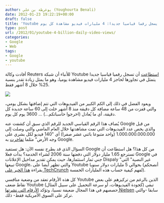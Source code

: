 ```yaml
---
author: يوغرطة بن علي (Youghourta Benali)
date: 2012-01-23 19:22:19+00:00
draft: false
title: 'Youtube يسجل رقما قياسيا جديدا: 4 مليارات فيديو مشاهدة كل يوم  '
type: post
url: /2012/01/youtube-4-billion-daily-video-views/
categories:
- Google
- Web
tags:
- Google
- youtube
---
```


أفادت وكالة Reuters للأنباء أن شبكة Youtube [استطاعت](http://www.reuters.com/article/2012/01/23/us-google-youtube-idUSTRE80M0TS20120123) أن تسجل رقميا قياسيا جديدا يتمثل في تجاوزها لحاجز 4 مليارات فيديو مشاهدة يوميا، وهو ما يمثل زيادة تقدر بنسبة 25% خلال 8 أشهر فقط.




[![](http://www.it-scoop.com/wp-content/uploads/2010/03/youtube-logo-300x212.jpg)
](http://www.it-scoop.com/wp-content/uploads/2010/03/youtube-logo.jpg)




ويعود الفضل في ذلك إلى الكم الكبير من الفيديوهات التي تتم إضافتها بشكل يومي، والتي قفزت من 48 ساعة مضافة كل دقيقة منذ 8 أشهر خلت إلى 60 ساعة جديدة كل دقيقة، أي ما يُعادل (اخرجوا حاسباتكم...) ... 3600 يوم كل يوم.




يُضاف هذا الرقم القياسي الجديد للرقم الذي سبق أن كشفت عنه Google من قبل والذي يخص عدد الفيديوهات التي تمت مشاهدتها خلال العام الماضي والتي وصلت إلى 1.000.000.000.000 (واحد متبوعا باثني عشر صفرا) أي "140 فيديو لكل بشري على وجه الأرض" مثلما [تفاخرت](http://youtube-global.blogspot.com/2011/12/what-were-we-watching-this-year-lets.html) به Google.




السؤال الذي قد يطرح نفسه الآن: هل تستفيد Google من كل هذا؟ هل استطاعت أن تسترجع 1.65 مليار دولار التي دفعتها سنة 2006 لشراء الخدمة؟ بدأت فعلا Google في جني ثمار استثمارها، حيث يمكن تقدير مداخيل الإعلانات Dispaly "غير النصية" التي تبيعها Google، والتي تظهر أيضا على Youtube بحوالي 5 مليارات دولار سنويا (أنصحكم بقراءة [هذا الخبر على TechCrunch](http://techcrunch.com/2012/01/19/larry-page-display-5-billion/) لفهم كيفية حساب هذه المليارات الخمسة).




كل هذه الأرقام تعقد من وضعية منافسي Youtube الذين بالرغم من تركيزهم على بعض نقاط ضعف Youtube (كجودة الفيديوهات، أو سرعة التحميل على سبيل المثال) تبقى حصصهم في هذا المجال ضعيفة نسبيا، وتؤكد [الأرقام التي نشرتها Nielsen](http://www.it-scoop.com/2011/12/google-top-web-brand-2011/) سابقا -والتي تركز على السوق الأمريكية فقط- ذلك.
